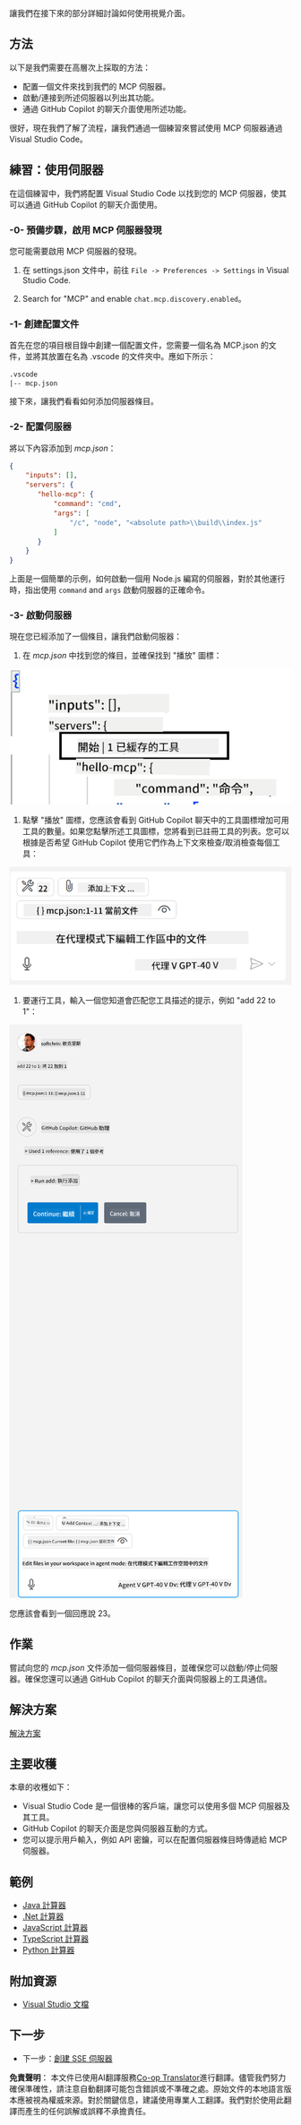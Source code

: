 <!--
CO_OP_TRANSLATOR_METADATA:
{
  "original_hash": "c37fabfbc0dcbc9a4afb6d17e7d3be9f",
  "translation_date": "2025-05-17T11:02:44+00:00",
  "source_file": "03-GettingStarted/04-vscode/README.md",
  "language_code": "hk"
}
-->
讓我們在接下來的部分詳細討論如何使用視覺介面。

## 方法

以下是我們需要在高層次上採取的方法：

- 配置一個文件來找到我們的 MCP 伺服器。
- 啟動/連接到所述伺服器以列出其功能。
- 通過 GitHub Copilot 的聊天介面使用所述功能。

很好，現在我們了解了流程，讓我們通過一個練習來嘗試使用 MCP 伺服器通過 Visual Studio Code。

## 練習：使用伺服器

在這個練習中，我們將配置 Visual Studio Code 以找到您的 MCP 伺服器，使其可以通過 GitHub Copilot 的聊天介面使用。

### -0- 預備步驟，啟用 MCP 伺服器發現

您可能需要啟用 MCP 伺服器的發現。

1. 在 settings.json 文件中，前往 `File -> Preferences -> Settings` in Visual Studio Code.

1. Search for "MCP" and enable `chat.mcp.discovery.enabled`。

### -1- 創建配置文件

首先在您的項目根目錄中創建一個配置文件，您需要一個名為 MCP.json 的文件，並將其放置在名為 .vscode 的文件夾中。應如下所示：

```text
.vscode
|-- mcp.json
```

接下來，讓我們看看如何添加伺服器條目。

### -2- 配置伺服器

將以下內容添加到 *mcp.json*：

```json
{
    "inputs": [],
    "servers": {
       "hello-mcp": {
           "command": "cmd",
           "args": [
               "/c", "node", "<absolute path>\\build\\index.js"
           ]
       }
    }
}
```

上面是一個簡單的示例，如何啟動一個用 Node.js 編寫的伺服器，對於其他運行時，指出使用 `command` and `args` 啟動伺服器的正確命令。

### -3- 啟動伺服器

現在您已經添加了一個條目，讓我們啟動伺服器：

1. 在 *mcp.json* 中找到您的條目，並確保找到 "播放" 圖標：

  ![在 Visual Studio Code 中啟動伺服器](../../../../translated_images/vscode-start-server.c7f1132263a8ce789fa7f436eb3df7e36199ebf863f1a8205bfc4483c9e40924.hk.png)  

1. 點擊 "播放" 圖標，您應該會看到 GitHub Copilot 聊天中的工具圖標增加可用工具的數量。如果您點擊所述工具圖標，您將看到已註冊工具的列表。您可以根據是否希望 GitHub Copilot 使用它們作為上下文來檢查/取消檢查每個工具：

  ![在 Visual Studio Code 中啟動伺服器](../../../../translated_images/vscode-tool.ce37be05a56b9af258f882c161dbf35e23ac885b08ee5f5ee643097653b135b8.hk.png)

1. 要運行工具，輸入一個您知道會匹配您工具描述的提示，例如 "add 22 to 1"：

  ![從 GitHub Copilot 運行工具](../../../../translated_images/vscode-agent.7f56a5ce3cef334adfe737514a7e8ac9384fa4161dd4df14bd3ddc9cd1a154f4.hk.png)

  您應該會看到一個回應說 23。

## 作業

嘗試向您的 *mcp.json* 文件添加一個伺服器條目，並確保您可以啟動/停止伺服器。確保您還可以通過 GitHub Copilot 的聊天介面與伺服器上的工具通信。

## 解決方案

[解決方案](./solution/README.md)

## 主要收穫

本章的收穫如下：

- Visual Studio Code 是一個很棒的客戶端，讓您可以使用多個 MCP 伺服器及其工具。
- GitHub Copilot 的聊天介面是您與伺服器互動的方式。
- 您可以提示用戶輸入，例如 API 密鑰，可以在配置伺服器條目時傳遞給 MCP 伺服器。

## 範例

- [Java 計算器](../samples/java/calculator/README.md)
- [.Net 計算器](../../../../03-GettingStarted/samples/csharp)
- [JavaScript 計算器](../samples/javascript/README.md)
- [TypeScript 計算器](../samples/typescript/README.md)
- [Python 計算器](../../../../03-GettingStarted/samples/python) 

## 附加資源

- [Visual Studio 文檔](https://code.visualstudio.com/docs/copilot/chat/mcp-servers)

## 下一步

- 下一步：[創建 SSE 伺服器](/03-GettingStarted/05-sse-server/README.md)

**免責聲明**：
本文件已使用AI翻譯服務[Co-op Translator](https://github.com/Azure/co-op-translator)進行翻譯。儘管我們努力確保準確性，請注意自動翻譯可能包含錯誤或不準確之處。原始文件的本地語言版本應被視為權威來源。對於關鍵信息，建議使用專業人工翻譯。我們對於使用此翻譯而產生的任何誤解或誤釋不承擔責任。